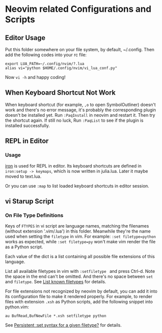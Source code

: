 # Neovim related Configurations and Scripts

## Editor Usage

Put this folder somewhere on your file system, by default, ~/.config.
Then add the following codes into your rc file:

    export LUA_PATH=~/.config/nvim/?.lua
    alias vi="python $HOME/.config/nvim/vi_lua_conf.py"

Now `vi -h` and happy coding!

## When Keyboard Shortcut Not Work

When keyboard shortcut (for example, `,o` to open SymbolOutliner) doesn't
work and there's no error message, it's probably the corresponding plugin
doesn't be installed yet. Run `:PaqInstall` in neovim and restart it.
Then try the shortcut again.
If still no luck, Run `:PaqList` to see if the plugin is installed successfully.

## REPL in Editor

### Usage

[iron](https://github.com/hkupty/iron.nvim) is used for REPL in editor.
Its keyboard shortcuts are defined in `iron:setup -> keymaps`,
which is now written in julia.lua. Later it maybe moved to text.lua.

Or you can use `:map` to list loaded keyboard shortcuts in editor session.

## vi Starup Script

### On File Type Definitions

Keys of `FTYPES` in vi script are language names,
matching the filenames (without extension '.vim/.lua') in this folder.
Meanwhile they're the name used when setting the `filetype` in vim.
For example: `:set filetype=python` works as expected,
while `:set filetype=py` won't make vim render the file as a Python script.

Each value of the dict is a list containing all possible file extensions of this language.

List all available filetypes in vim with `:setfiletype ` and press Ctrl-d.
Note the space in the end can't be omitted.
And there's no space between `set` and `filetype`.
See [List known filetypes](https://vi.stackexchange.com/questions/5780/list-known-filetypes) for details.

For file extensions not recognized by neovim by default,
you can add it into its configuration file to make it rendered properly.
For example, to render files with extension `.xsh` as Python scripts,
add the following snippet into python.vim:
```
au BufRead,BufNewFile *.xsh setfiletype python
```

See [Persistent :set syntax for a given filetype?](https://stackoverflow.com/questions/11666170/persistent-set-syntax-for-a-given-filetype) for details.
